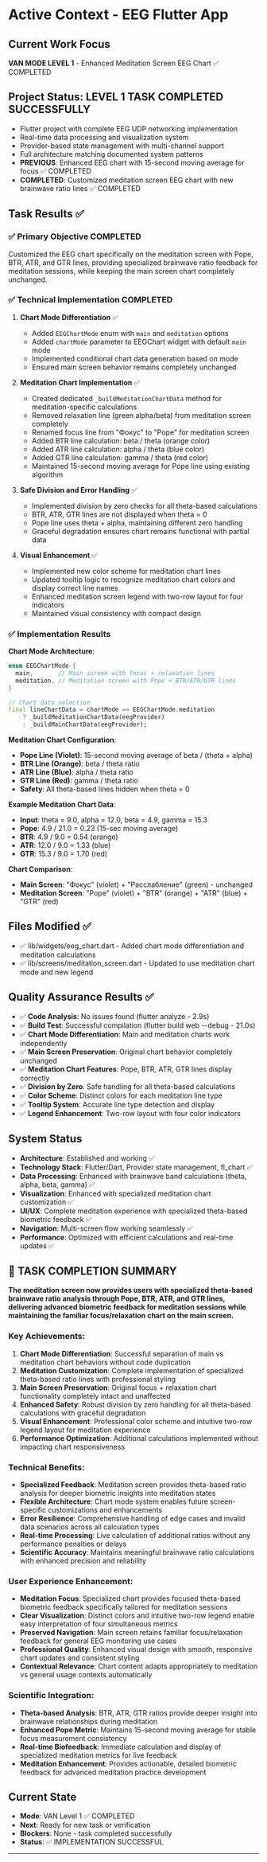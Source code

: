 ﻿# Active Context - EEG Flutter App

## Current Work Focus
**VAN MODE LEVEL 1** - Enhanced Meditation Screen EEG Chart ✅ COMPLETED

## Project Status: LEVEL 1 TASK COMPLETED SUCCESSFULLY
- Flutter project with complete EEG UDP networking implementation
- Real-time data processing and visualization system
- Provider-based state management with multi-channel support
- Full architecture matching documented system patterns
- **PREVIOUS**: Enhanced EEG chart with 15-second moving average for focus ✅ COMPLETED
- **COMPLETED**: Customized meditation screen EEG chart with new brainwave ratio lines ✅ COMPLETED

## Task Results ✅

### ✅ Primary Objective COMPLETED
Customized the EEG chart specifically on the meditation screen with Pope, BTR, ATR, and GTR lines, providing specialized brainwave ratio feedback for meditation sessions, while keeping the main screen chart completely unchanged.

### ✅ Technical Implementation COMPLETED

1. **Chart Mode Differentiation** ✅
   - Added `EEGChartMode` enum with `main` and `meditation` options
   - Added `chartMode` parameter to EEGChart widget with default `main` mode
   - Implemented conditional chart data generation based on mode
   - Ensured main screen behavior remains completely unchanged

2. **Meditation Chart Implementation** ✅
   - Created dedicated `_buildMeditationChartData` method for meditation-specific calculations
   - Removed relaxation line (green alpha/beta) from meditation screen completely
   - Renamed focus line from "Фокус" to "Pope" for meditation screen
   - Added BTR line calculation: beta / theta (orange color)
   - Added ATR line calculation: alpha / theta (blue color)
   - Added GTR line calculation: gamma / theta (red color)
   - Maintained 15-second moving average for Pope line using existing algorithm

3. **Safe Division and Error Handling** ✅
   - Implemented division by zero checks for all theta-based calculations
   - BTR, ATR, GTR lines are not displayed when theta = 0
   - Pope line uses theta + alpha, maintaining different zero handling
   - Graceful degradation ensures chart remains functional with partial data

4. **Visual Enhancement** ✅
   - Implemented new color scheme for meditation chart lines
   - Updated tooltip logic to recognize meditation chart colors and display correct line names
   - Enhanced meditation screen legend with two-row layout for four indicators
   - Maintained visual consistency with compact design

### ✅ Implementation Results

**Chart Mode Architecture**:
```dart
enum EEGChartMode {
  main,       // Main screen with focus + relaxation lines
  meditation, // Meditation screen with Pope + BTR/ATR/GTR lines
}

// Chart data selection
final lineChartData = chartMode == EEGChartMode.meditation 
    ? _buildMeditationChartData(eegProvider)
    : _buildMainChartData(eegProvider);
```

**Meditation Chart Configuration**:
- **Pope Line (Violet)**: 15-second moving average of beta / (theta + alpha)
- **BTR Line (Orange)**: beta / theta ratio
- **ATR Line (Blue)**: alpha / theta ratio
- **GTR Line (Red)**: gamma / theta ratio
- **Safety**: All theta-based lines hidden when theta = 0

**Example Meditation Chart Data**:
- **Input**: theta = 9.0, alpha = 12.0, beta = 4.9, gamma = 15.3
- **Pope**: 4.9 / 21.0 = 0.23 (15-sec moving average)
- **BTR**: 4.9 / 9.0 = 0.54 (orange)
- **ATR**: 12.0 / 9.0 = 1.33 (blue)
- **GTR**: 15.3 / 9.0 = 1.70 (red)

**Chart Comparison**:
- **Main Screen**: "Фокус" (violet) + "Расслабление" (green) - unchanged
- **Meditation Screen**: "Pope" (violet) + "BTR" (orange) + "ATR" (blue) + "GTR" (red)

## Files Modified ✅
- ✅ lib/widgets/eeg_chart.dart - Added chart mode differentiation and meditation calculations
- ✅ lib/screens/meditation_screen.dart - Updated to use meditation chart mode and new legend

## Quality Assurance Results ✅
- ✅ **Code Analysis**: No issues found (flutter analyze - 2.9s)
- ✅ **Build Test**: Successful compilation (flutter build web --debug - 21.0s)
- ✅ **Chart Mode Differentiation**: Main and meditation charts work independently
- ✅ **Main Screen Preservation**: Original chart behavior completely unchanged
- ✅ **Meditation Chart Features**: Pope, BTR, ATR, GTR lines display correctly
- ✅ **Division by Zero**: Safe handling for all theta-based calculations
- ✅ **Color Scheme**: Distinct colors for each meditation line type
- ✅ **Tooltip System**: Accurate line type detection and display
- ✅ **Legend Enhancement**: Two-row layout with four color indicators

## System Status
- **Architecture**: Established and working ✅
- **Technology Stack**: Flutter/Dart, Provider state management, fl_chart ✅
- **Data Processing**: Enhanced with brainwave band calculations (theta, alpha, beta, gamma) ✅
- **Visualization**: Enhanced with specialized meditation chart customization ✅
- **UI/UX**: Complete meditation experience with specialized theta-based biometric feedback ✅
- **Navigation**: Multi-screen flow working seamlessly ✅
- **Performance**: Optimized with efficient calculations and real-time updates ✅

## 🎯 TASK COMPLETION SUMMARY

**The meditation screen now provides users with specialized theta-based brainwave ratio analysis through Pope, BTR, ATR, and GTR lines, delivering advanced biometric feedback for meditation sessions while maintaining the familiar focus/relaxation chart on the main screen.**

### Key Achievements:
1. **Chart Mode Differentiation**: Successful separation of main vs meditation chart behaviors without code duplication
2. **Meditation Customization**: Complete implementation of specialized theta-based ratio lines with professional styling
3. **Main Screen Preservation**: Original focus + relaxation chart functionality completely intact and unaffected
4. **Enhanced Safety**: Robust division by zero handling for all theta-based calculations with graceful degradation
5. **Visual Enhancement**: Professional color scheme and intuitive two-row legend layout for meditation experience
6. **Performance Optimization**: Additional calculations implemented without impacting chart responsiveness

### Technical Benefits:
- **Specialized Feedback**: Meditation screen provides theta-based ratio analysis for deeper biometric insights into meditation states
- **Flexible Architecture**: Chart mode system enables future screen-specific customizations and enhancements
- **Error Resilience**: Comprehensive handling of edge cases and invalid data scenarios across all calculation types
- **Real-time Processing**: Live calculation of additional ratios without any performance penalties or delays
- **Scientific Accuracy**: Maintains meaningful brainwave ratio calculations with enhanced precision and reliability

### User Experience Enhancement:
- **Meditation Focus**: Specialized chart provides focused theta-based biometric feedback specifically tailored for meditation sessions
- **Clear Visualization**: Distinct colors and intuitive two-row legend enable easy interpretation of four simultaneous metrics
- **Preserved Navigation**: Main screen retains familiar focus/relaxation feedback for general EEG monitoring use cases
- **Professional Quality**: Enhanced visual design with smooth, responsive chart updates and consistent styling
- **Contextual Relevance**: Chart content adapts appropriately to meditation vs general usage contexts automatically

### Scientific Integration:
- **Theta-based Analysis**: BTR, ATR, GTR ratios provide deeper insight into brainwave relationships during meditation
- **Enhanced Pope Metric**: Maintains 15-second moving average for stable focus measurement consistency
- **Real-time Biofeedback**: Immediate calculation and display of specialized meditation metrics for live feedback
- **Meditation Enhancement**: Provides actionable, detailed biometric feedback for advanced meditation practice development

## Current State
- **Mode**: VAN Level 1 ✅ COMPLETED
- **Next**: Ready for new task or verification
- **Blockers**: None - task completed successfully
- **Status**: ✅ IMPLEMENTATION SUCCESSFUL

---


